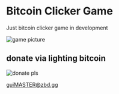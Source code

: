 # Bitcoin Clicker Game

Just bitcoin clicker game in development

![game picture](https://github.com/guiOO1/bitcoin-clicker-pygame/blob/tree/game_preview.png?raw=true)


## donate via lighting bitcoin
![donate pls](https://github.com/guiOO1/bitcoin-clicker-pygame/blob/tree/lighting_qr.png?raw=true)

guiMASTER@zbd.gg
